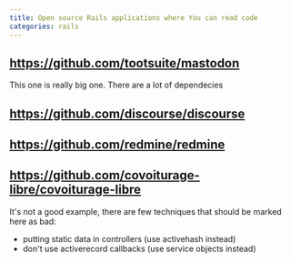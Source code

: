 ```yaml
---
title: Open source Rails applications where You can read code
categories: rails
---
```


## https://github.com/tootsuite/mastodon
This one is really big one. There are a lot of dependecies 

## https://github.com/discourse/discourse

## https://github.com/redmine/redmine

## https://github.com/covoiturage-libre/covoiturage-libre
It's not a good example, there are few techniques that should be marked here as bad:
* putting static data in controllers (use activehash instead)
* don't use activerecord callbacks (use service objects instead)
